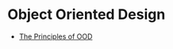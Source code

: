 # Object Oriented Design

* [The Principles of OOD](http://butunclebob.com/ArticleS.UncleBob.PrinciplesOfOod)
